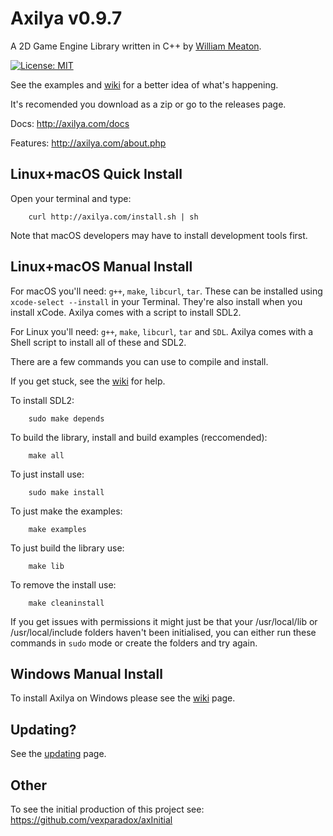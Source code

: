 # Axilya v0.9.7

A 2D Game Engine Library written in C++ by [William Meaton](http://willmeaton.com).

[![License: MIT](https://img.shields.io/badge/License-MIT-yellow.svg)](https://opensource.org/licenses/MIT)

See the examples and [wiki](http://axilya.com/wiki) for a better idea of what's happening.

It's recomended you download as a zip or go to the releases page.

Docs: http://axilya.com/docs

Features: http://axilya.com/about.php

## Linux+macOS Quick Install

Open your terminal and type:

```Shell
	curl http://axilya.com/install.sh | sh
```

Note that macOS developers may have to install development tools first.

## Linux+macOS Manual Install

For macOS you'll need: `g++`, `make`, `libcurl`, `tar`. These can be installed using `xcode-select --install` in your Terminal. They're also install when you install xCode. Axilya comes with a script to install SDL2.

For Linux you'll need: `g++`, `make`, `libcurl`, `tar` and `SDL`. Axilya comes with a Shell script to install all of these and SDL2.

There are a few commands you can use to compile and install.

If you get stuck, see the [wiki](http://axilya.com/wiki/index.php?title=Installing) for help.

To install SDL2:
```Shell
	sudo make depends
```

To build the library, install and build examples (reccomended):
```Shell
	make all
```

To just install use:

```Shell
	sudo make install
```

To just make the examples:
```Shell
	make examples
```

To just build the library use:
```Shell
	make lib
```

To remove the install use:

```Shell
	make cleaninstall
```
If you get issues with permissions it might just be that your /usr/local/lib or /usr/local/include folders haven't been initialised, you can either run these commands in `sudo` mode or create the folders and try again.

## Windows Manual Install

To install Axilya on Windows please see the [wiki](http://axilya.com/wiki/index.php?title=Downloading) page.

## Updating?

See the [updating](http://axilya.com/wiki/index.php?title=Updating) page.

## Other

To see the initial production of this project see: https://github.com/vexparadox/axInitial